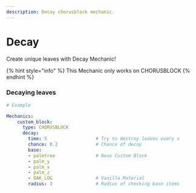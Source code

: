 ```yaml
---
description: Decay chorusblock mechanic.
---
```


# Decay

Create unique leaves with Decay Mechanic!

{% hint style="info" %}
This Mechanic only works on CHORUSBLOCK
{% endhint %}

### Decaying leaves

```yaml
# Example

Mechanics:
    custom_block:
      type: CHORUSBLOCK
      decay:
        time: 5                  # Try to destroy leaves every x
        chance: 0.2              # Chance of decay
        base:
        - palmtree               # Nexo Custom Block
        - palm_y
        - palm_x
        - palm_z
        - OAK_LOG                # Vanilla Material
        radius: 3                # Radius of checking base items
```
